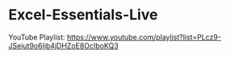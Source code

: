 # Excel-Essentials-Live
YouTube Playlist: https://www.youtube.com/playlist?list=PLcz9-JSejut9o6Ijb4jDHZoE8OcIboKQ3
